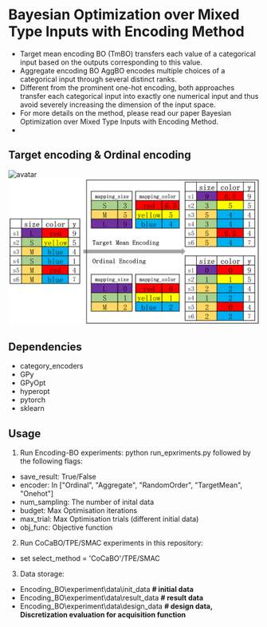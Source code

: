 # Bayesian Optimization over Mixed Type Inputs with Encoding Method 
- Target mean encoding BO (TmBO) transfers each value of a categorical input based on the outputs corresponding to this value.  
- Aggregate encoding BO AggBO encodes multiple choices of a categorical input through several distinct ranks.
- Different from the prominent one-hot encoding, both approaches transfer each categorical input into exactly one numerical input and thus avoid severely increasing the dimension of the input space.
- For more details on the method, please read our paper Bayesian Optimization over Mixed Type Inputs with Encoding Method. 
- 
## Target encoding & Ordinal encoding

![avatar](https://github.com/WholeG/Bayesian-Optimisation-over-Categorical-Inputs-with-Target-Encoding-Methods/blob/main/pics/distribution1.jpg)
![avatar](https://github.com/ZhihaoLiu-git/Encoding_BO/blob/main/encoding_example.png)


## Dependencies
- category_encoders
- GPy
- GPyOpt 
- hyperopt
- pytorch
- sklearn

## Usage

1. Run Encoding-BO experiments: python run_epxriments.py followed by the following flags: 
- save_result: True/False 
- encoder: In ["Ordinal", "Aggregate", "RandomOrder", "TargetMean", "Onehot"]
- num_sampling: The number of inital data
- budget: Max Optimisation iterations
- max_trial: Max Optimisation trials (different initial data)
- obj_func: Objective function

2. Run CoCaBO/TPE/SMAC experiments in this repository:
- set select_method = 'CoCaBO'/TPE/SMAC 

3. Data storage:
- Encoding_BO\experiment\data\init_data **# initial data**
- Encoding_BO\experiment\data\result_data **# result data**
- Encoding_BO\experiment\data\design_data **# design data, Discretization evaluation for acquisition function**




